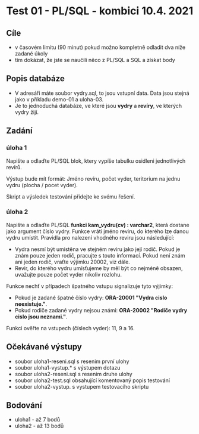 # Test 01  - PL/SQL - kombici 10.4. 2021

## Cíle
  - v časovém limitu (90 minut) pokud možno kompletně odladit dva níže zadané úkoly
  - tím dokázat, že jste se naučili něco z PL/SQL a SQL a získat body

## Popis databáze
  - V adresáři máte soubor vydry.sql, to jsou vstupní data. Data jsou stejná jako v příkladu demo-01 a uloha-03.
  - Je to jednoduchá databáze, ve které jsou **vydry** a **revíry**, ve kterých vydry žijí.

## Zadání
### úloha 1
 Napište a odlaďte PL/SQL blok, ktery vypíše tabulku osidleni jednotlivých revírů.

Výstup bude mít formát:
Jméno revíru, počet vyder, teritorium na jednu vydru (plocha / pocet vyder).

Skript a výsledek testování přidejte ke svému řešení.

### úloha 2

Napište a odlaďte PL/SQL **funkci kam_vydru(cv) : varchar2**, která dostane jako argument číslo vydry. Funkce vrátí jméno reviru, do kterého lze danou vydru umístit. Pravidla pro nalezení vhodného reviru jsou následující:

- Vydra nesmí být umistěna ve stejném reviru jako její rodič. Pokud je znám pouze jeden rodič, pracujte s touto informací. Pokud není znám ani jeden rodič, vraťte výjimku 20002, viz dále.
- Revir, do kterého vydru umísťujeme by měl být co nejméně obsazen, uvažujte pouze počet vyder nikoliv rozlohu.

Funkce nechť v případech špatného vstupu signalizuje tyto výjimky:

- Pokud je zadané špatné číslo vydry: **ORA-20001 "Vydra cislo  <cv>  neexistuje."**.
- Pokud rodiče zadané vydry nejsou známi: **ORA-20002 "Rodiče vydry cislo  <cv>  jsou neznami."**.

Funkci ověřte na vstupech (číslech vyder): 11, 9 a 16.


## Očekávané výstupy
 - soubor uloha1-reseni.sql s resenim první ulohy
 - soubor uloha1-vystup.*  s výstupem dotazu
 - soubor uloha2-reseni.sql s resenim druhe ulohy
 - soubor uloha2-test.sql obsahující komentovaný popis testování
 - soubor uloha2-vystup.  s vystupem testovacího skriptu

## Bodování
  - uloha1 - až 7 bodů
  - uloha2 - až 13 bodů


